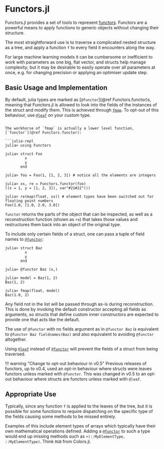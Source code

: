 # Functors.jl

Functors.jl provides a set of tools to represent [functors](https://en.wikipedia.org/wiki/Functor_(functional_programming)). Functors are a powerful means to apply functions to generic objects without changing their structure.

The most straightforward use is to traverse a complicated nested structure as a tree, and apply a function `f` to every field it encounters along the way.

For large machine learning models it can be cumbersome or inefficient to work with parameters as one big, flat vector, and structs help manage complexity; but it may be desirable to easily operate over all parameters at once, e.g. for changing precision or applying an optimiser update step.

## Basic Usage and Implementation

By default, julia types are marked as [`@functor`](@ref Functors.functor)s, meaning that Functors.jl is allowed to look into the fields of the instances of the struct and modify them. This is achieved through [`fmap`](@ref). To opt-out of this behaviour, use [`@leaf`](@ref) on your custom type.

```julia-repl

The workhorse of `fmap` is actually a lower level function, [`functor`](@ref Functors.functor):

```julia-repl
julia> using Functors

julia> struct Foo
         x
         y
       end

julia> foo = Foo(1, [1, 2, 3]) # notice all the elements are integers

julia> xs, re = Functors.functor(foo)
((x = 1, y = [1, 2, 3]), var"#21#22"())

julia> re(map(float, xs)) # element types have been switched out for floating point numbers
Foo(1.0, [1.0, 2.0, 3.0])
```

`functor` returns the parts of the object that can be inspected, as well as a reconstruction function (shown as `re`) that takes those values and restructures them back into an object of the original type.

To include only certain fields of a struct, one can pass a tuple of field names to [`@functor`](@ref):

```julia-repl
julia> struct Baz
         x
         y
       end

julia> @functor Baz (x,)

julia> model = Baz(1, 2)
Baz(1, 2)

julia> fmap(float, model)
Baz(1.0, 2)
```

Any field not in the list will be passed through as-is during reconstruction. This is done by invoking the default constructor accepting all fields as arguments, so structs that define custom inner constructors are expected to provide one that acts like the default. 

The use of `@functor` with no fields argument as in `@functor Baz` is equivalent to `@functor Baz fieldnames(Baz)` and also equivalent to avoiding `@functor` altogether.

Using [`@leaf`](@ref) instead of [`@functor`](@ref) will prevent the fields of a struct from being traversed. 

!!! warning "Change to opt-out behaviour in v0.5"
    Previous releases of functors, up to v0.4, used an opt-in behaviour where structs were leaves functors unless marked with `@functor`. This was changed in v0.5 to an opt-out behaviour where structs are functors unless marked with `@leaf`.

## Appropriate Use

Typically, since any function `f` is applied to the leaves of the tree, but it is possible for some functions to require dispatching on the specific type of the fields causing some methods to be missed entirely.

Examples of this include element types of arrays which typically have their own mathematical operations defined. Adding a [`@functor`](@ref) to such a type would end up missing methods such as `+(::MyElementType, ::MyElementType)`. Think `RGB` from Colors.jl.
